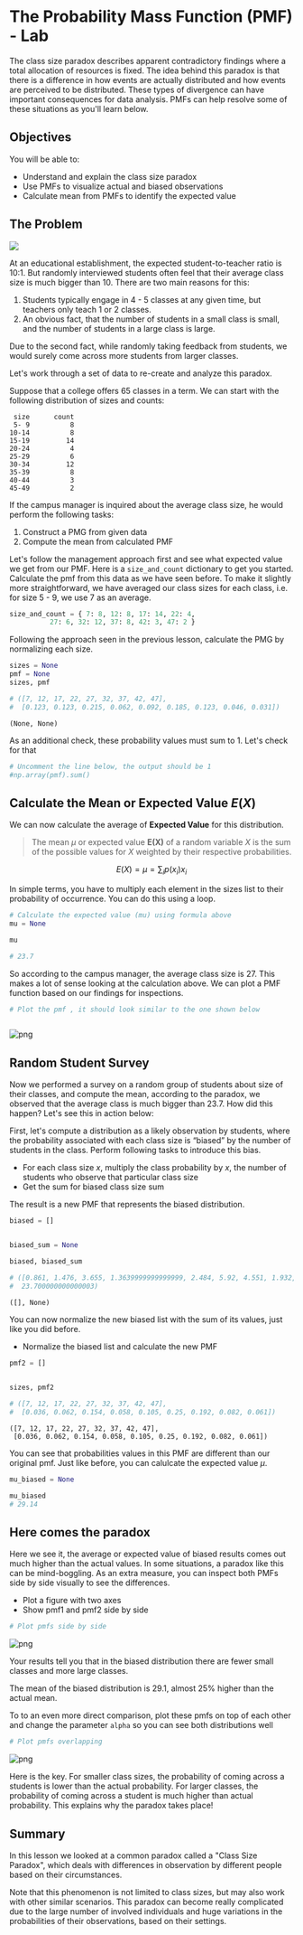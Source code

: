 
# The Probability Mass Function (PMF) - Lab

The class size paradox describes apparent contradictory findings where a total allocation of resources is fixed. 
The idea behind this paradox is that there is a difference in how events are actually distributed and how events are perceived to be distributed. These types of divergence can have important consequences for data analysis. PMFs can help resolve some of these situations as you'll learn below.

## Objectives

You will be able to:

* Understand and explain the class size paradox 
* Use PMFs to visualize actual and biased observations
* Calculate mean from PMFs to identify the expected value


## The Problem 
![](https://www.insidehighered.com/sites/default/server_files/styles/large/public/media/iStock_000021583873XSmall.jpg?itok=u_y_yItN)

At an educational establishment, the expected student-to-teacher ratio is 10:1. But randomly interviewed students often feel that their average class size is much bigger than 10. There are two main reasons for this:

1. Students typically engage in 4 - 5 classes at any given time, but teachers only teach 1 or 2 classes.
2. An obvious fact, that the number of students in a small class is small, and the number of students in a large class is large.

Due to the second fact, while randomly taking feedback from students, we would surely come across more students from larger classes.

Let's work through a set of data to re-create and analyze this paradox. 

Suppose that a college offers 65 classes in a term. We can start with the following distribution of sizes and counts:

```
 size      count
 5- 9          8
10-14          8
15-19         14
20-24          4
25-29          6
30-34         12
35-39          8
40-44          3
45-49          2
```

If the campus manager is inquired about the average class size, he would perform the following tasks:

1. Construct a PMG from given data
2. Compute the mean from calculated PMF

Let's follow the management approach first and see what expected value we get from our PMF. Here is a `size_and_count` dictionary to get you started. Calculate the pmf from this data as we have seen before. To make it slightly more straightforward, we have averaged our class sizes for each class, i.e. for size 5 - 9, we use 7 as an average.


```python
size_and_count = { 7: 8, 12: 8, 17: 14, 22: 4, 
          27: 6, 32: 12, 37: 8, 42: 3, 47: 2 }
```

Following the approach seen in the previous lesson, calculate the PMG by normalizing each size. 


```python
sizes = None
pmf = None
sizes, pmf

# ([7, 12, 17, 22, 27, 32, 37, 42, 47],
#  [0.123, 0.123, 0.215, 0.062, 0.092, 0.185, 0.123, 0.046, 0.031])
```




    (None, None)



As an additional check, these probability values must sum to 1. Let's check for that


```python
# Uncomment the line below, the output should be 1
#np.array(pmf).sum()
```

## Calculate the Mean or Expected Value $E(X)$

We can now calculate the average of **Expected Value** for this distribution.

>The mean $\mu$ or expected value **E(X)** of a random variable $X$ is the sum of the possible values for $X$ weighted by their respective probabilities.

$$ E(X) = \mu = \sum_i p(x_i)x_i$$

In simple terms, you have to multiply each element in the sizes list to their probability of occurrence. You can do this using a loop.


```python
# Calculate the expected value (mu) using formula above
mu = None

mu 

# 23.7
```

So according to the campus manager, the average class size is 27. This makes a lot of sense looking at the calculation above. We can plot a PMF function based on our findings for inspections. 


```python
# Plot the pmf , it should look similar to the one shown below
```


```python

```


![png](index_files/index_13_0.png)


## Random Student Survey

Now we performed a survey on a random group of students about size of their classes, and compute the mean, according to the paradox, we observed that the average class is much bigger than 23.7. How did this happen? Let's see this in action below:

First, let's compute a distribution as a likely observation by students, where the probability associated with each class size is “biased” by the number of students in the class. Perform following tasks to introduce this bias. 

* For each class size $x$, multiply the class probability by $x$, the number of students who observe that particular class size
* Get the sum for biased class size sum

The result is a new PMF that represents the biased distribution.


```python
biased = []


biased_sum = None

biased, biased_sum

# ([0.861, 1.476, 3.655, 1.3639999999999999, 2.484, 5.92, 4.551, 1.932, 1.457],
#  23.700000000000003)
```




    ([], None)



You can now normalize the new biased list with the sum of its values, just like you did before. 
- Normalize the biased list and calculate the new PMF


```python
pmf2 = []

    
sizes, pmf2

# ([7, 12, 17, 22, 27, 32, 37, 42, 47],
#  [0.036, 0.062, 0.154, 0.058, 0.105, 0.25, 0.192, 0.082, 0.061])
```




    ([7, 12, 17, 22, 27, 32, 37, 42, 47],
     [0.036, 0.062, 0.154, 0.058, 0.105, 0.25, 0.192, 0.082, 0.061])



You can see that probabilities values in this PMF are different than our original pmf. Just like before, you can calulcate the expected value $\mu$.  


```python
mu_biased = None

mu_biased
# 29.14
```

## Here comes the paradox 

Here we see it, the average or expected value of biased results comes out much higher than the actual values. In some situations, a paradox like this can be mind-boggling. As an extra measure, you can inspect both PMFs side by side visually to see the differences. 

* Plot a figure with two axes
* Show pmf1 and pmf2 side by side


```python
# Plot pmfs side by side

```


![png](index_files/index_21_0.png)


Your results tell you that in the biased distribution there are fewer small classes and more large classes. 

The mean of the biased distribution is 29.1, almost 25% higher than the actual mean.

To to an even more direct comparison, plot these pmfs on top of each other and change the parameter `alpha` so you can see both distributions well


```python
# Plot pmfs overlapping

```


![png](index_files/index_23_0.png)


Here is the key. For smaller class sizes, the probability of coming across a students is lower than the actual probability. For larger classes, the probability of coming across a student is much higher than actual probability. This explains why the paradox takes place!

## Summary 
In this lesson we looked at a common paradox called a "Class Size Paradox", which deals with differences in observation by different people based on their circumstances. 

Note that this phenomenon is not limited to class sizes, but may also work with other similar scenarios. This paradox can become really complicated due to the large number of involved individuals and huge variations in the probabilities of their observations, based on their settings. 
